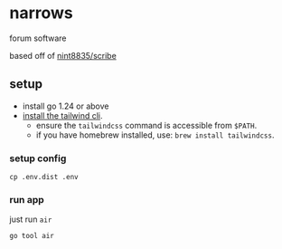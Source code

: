 # narrows

forum software

based off of [nint8835/scribe](https://github.com/nint8835/scribe)

## setup

- install go 1.24 or above
- [install the tailwind cli](https://tailwindcss.com/docs/installation).
  - ensure the `tailwindcss` command is accessible from `$PATH`.
  - if you have homebrew installed, use: `brew install tailwindcss`.

### setup config

```shell-session
cp .env.dist .env
```

### run app

just run `air`

```shell-session
go tool air
```

